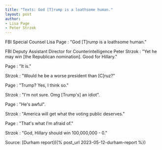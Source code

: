 ```yaml
---
title: "Texts: God [T]rump is a loathsome human."
layout: post
author:
- Lisa Page
- Peter Strzok
---
```


FBI Special Counsel Lisa Page
: "God [T]rump is a loathsome human."

FBI Deputy Assistant Director for Counterintelligence Peter Strzok
: "Yet he may win [the Republican nomination]. Good for Hillary."

Page
: "It is."

Strzok
: "Would he be a worse president than [C]ruz?"

Page
: "Trump? Yes, I think so."

Strzok
: "I'm not sure. Omg [Trump's] an idiot".

Page
: "He's awful".

Strzok
: "America will get what the voting public deserves."

Page
: "That's what I'm afraid of."

Strzok
: "God, Hillary should win 100,000,000 - 0."


Source: [Durham report]({% post_url 2023-05-12-durham-report %})
